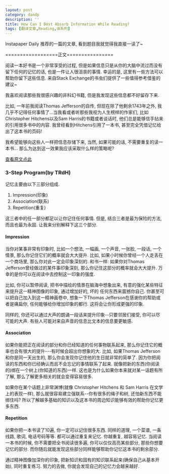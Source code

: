 ```yaml
---
layout: post
category: dandp
description: ''
title: How Can I Best Absorb Information While Reading?
tags: [翻译文章,Reading,译系列]
---
```


Instapaper Daily 推荐的一篇的文章, 看到题目我就觉得我直接一读了~

==================正文================

阅读一本好书是一个非常享受的过程, 但是如果信息只是从你的大脑中流过而没有留下任何的记忆的话, 也是一件让人很沮丧的事情. 幸运的是, 这里有一些方法可以帮助你留下这些信息. 来自Stack Exchange的书虫们提供了一些值得参考借鉴的建议~

我喜欢阅读那些我很感兴趣的非科幻书籍, 但是我发现这些信息都不好留存下来.

比如, 一年前我阅读Thomas Jefferson的自传, 但现在除了他剩余1743年之外, 我几乎不记得任何事情了...当我看或者听那些我视为人生榜样的作家们, 比如Christopher Hitchens以及Sam Harris的书籍或者谈话时, 他们总是能够信手拈来的引用很多书中的内容. 我曾经看到Hitchens引用了一本书, 甚至完全凭借记忆给出了这本书的页码!

我希望能够向这些人一样把信息存储下来, 当然, 如果可能的话, 不需要重复的读一本书... 那么为达到这一效果我应该采取什么样的策略呢?

<a href="http://productivity.stackexchange.com/q/8638/6736?utm_source=lifehacker&utm_medium=syndication&utm_campaign=crowdhacker&utm_content=productivity-108">查看原文点此</a>

<h3>3-Step Program(by TRdH)</h3>

记忆主要由以下三部分组成.

<ol>
    <li>Impression(印象)</li>
    <li>Association(联系)</li>
    <li>Repetition(重复)</li>
</ol>

这三者中的任一部分都足以让你记住任何事情. 但是, 结合三者是最为保险的方法, 而且也最为永固. 让我来分别解释下这三个部分.

<h4>Impression</h4>

当你对某事非常有印象时, 比如一个想法, 一幅画, 一个声音, 一张脸, 一段话, 一个情景, 那么你记住它们的概率就会大大提升. 比如, 如果小时候你曾经一个人走丢在一个商场里, 那么你对此一定会印象深刻的. 和书一样: 如果你对Thomas Jefferson曾经做过的某件事印象深刻, 那么你记住这部分的概率就会大大提升. 万幸的是你可以在阅读中去控制这一印象的强度.

比如, 你可以暂停阅读, 把书中描绘的情景在脑海中想象出来, 有意的强化某些特征来提升这一精神图像的印象, 通过增加好的, 坏的 任何东西来震撼你自己. 你甚至可以把自己加入到这一精神画卷中, 想象一下Thomas Jefferson在感谢你的帮助或者是痛扁你, 任何能够给你增加印象的都行. 这将会让你形成更强的印象.

同样的, 你还可以通过大声的朗诵一段话来提升印象--只要邻居们接受, 你可以尽可能的大声. 有些人可能对来自声音的信息比文本的信息要更敏感.

<h4>Association</h4>

如果你能把正在阅读的部分和你已经知道的任何事物联系起来, 那么你记住它的概率也会有很大的提升---有时候会超出你想象的大. 比如, 如果Thomas Jefferson和你是同一天出生的, 那么你会发现你记住他的生日就非常的简单了. 因为你把阅读的东西和你已经确认而且不会忘记的事情联系了起来. 就像把新的东西(你阅读的)绑在一个树上(你知道的东西)一样. 这也是为什么如果你本来就对某一话题有所了解, 那么了解更多相关的就会变得容易很多.

如果你在某个话题上非常渊博(就像 Christopher Hitchens 和 Sam Harris 在文学上的表现一样), 那么就很容易建立强联系--你有很多的绳子和树, 还怕新东西不能绑住吗? 所以了解越多基础的知识以及这本书的周边知识能够有效的帮助你记忆更多东西.

<h4>Repetition</h4>

如果你把一本书读了10遍, 你一定可以记住很多东西. 同样的道理, 一个菜谱, 一条线路, 歌词, 电话号码等等. 都可以通过重复来记忆. 你越重复, 越容易记忆. 当阅读一本书的时候, 你不需要把全书阅读很多遍, 你可以仅仅高亮某些部分, 那些你想要记忆的部分. 而你随后就能发现这些部分同样能够帮助你记忆这本书的剩余部分.

通过精神图像加深你的印象, 把新知识和固有的知识联系起来(确保自己从基本开始), 同时重复练习. 努力的去做, 你就会发现自己的记忆力会越来越好.

